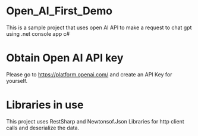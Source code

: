 # Open_AI_First_Demo
This is a sample project that uses open AI API to make a request to chat gpt using .net console app c#

# Obtain Open AI API key
Please go to https://platform.openai.com/ and create an API Key for yourself.

# Libraries in use
This project uses RestSharp and Newtonsof.Json Libraries for http client calls and deserialize the data.
